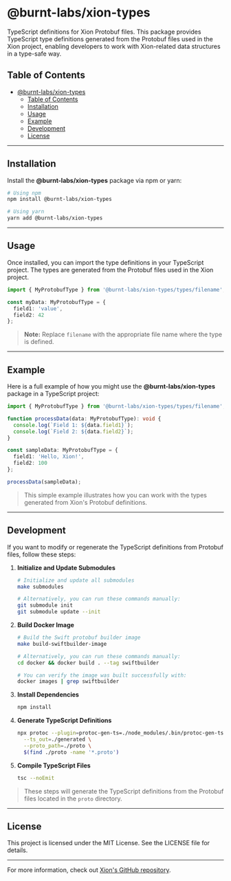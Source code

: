 # @burnt-labs/xion-types

TypeScript definitions for Xion Protobuf files. This package provides TypeScript type definitions generated from the Protobuf files used in the Xion project, enabling developers to work with Xion-related data structures in a type-safe way.

## Table of Contents

- [@burnt-labs/xion-types](#burnt-labsxion-types)
  - [Table of Contents](#table-of-contents)
  - [Installation](#installation)
  - [Usage](#usage)
  - [Example](#example)
  - [Development](#development)
  - [License](#license)

---

## Installation

Install the **@burnt-labs/xion-types** package via npm or yarn:

```bash
# Using npm
npm install @burnt-labs/xion-types

# Using yarn
yarn add @burnt-labs/xion-types
```

---

## Usage

Once installed, you can import the type definitions in your TypeScript project. The types are generated from the Protobuf files used in the Xion project.

```typescript
import { MyProtobufType } from '@burnt-labs/xion-types/types/filename';

const myData: MyProtobufType = {
  field1: 'value',
  field2: 42
};
```

> **Note:** Replace `filename` with the appropriate file name where the type is defined.

---

## Example

Here is a full example of how you might use the **@burnt-labs/xion-types** package in a TypeScript project:

```typescript
import { MyProtobufType } from '@burnt-labs/xion-types/types/filename';

function processData(data: MyProtobufType): void {
  console.log(`Field 1: ${data.field1}`);
  console.log(`Field 2: ${data.field2}`);
}

const sampleData: MyProtobufType = {
  field1: 'Hello, Xion!',
  field2: 100
};

processData(sampleData);
```

> This simple example illustrates how you can work with the types generated from Xion's Protobuf definitions.

---

## Development

If you want to modify or regenerate the TypeScript definitions from Protobuf files, follow these steps:

1. **Initialize and Update Submodules**
   ```bash
   # Initialize and update all submodules
   make submodules

   # Alternatively, you can run these commands manually:
   git submodule init
   git submodule update --init
   ```

2. **Build Docker Image**
   ```bash
   # Build the Swift protobuf builder image
   make build-swiftbuilder-image

   # Alternatively, you can run these commands manually:
   cd docker && docker build . --tag swiftbuilder

   # You can verify the image was built successfully with:
   docker images | grep swiftbuilder
   ```

3. **Install Dependencies**
   ```bash
   npm install
   ```

4. **Generate TypeScript Definitions**
   ```bash
   npx protoc --plugin=protoc-gen-ts=./node_modules/.bin/protoc-gen-ts \
     --ts_out=./generated \
     --proto_path=./proto \
     $(find ./proto -name '*.proto')
   ```

5. **Compile TypeScript Files**
   ```bash
   tsc --noEmit
   ```

> These steps will generate the TypeScript definitions from the Protobuf files located in the `proto` directory.

---

## License

This project is licensed under the MIT License. See the LICENSE file for details.

---

For more information, check out [Xion's GitHub repository](https://github.com/burnt-labs/xion).


